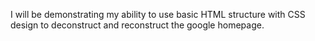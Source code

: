 I will be demonstrating my ability to use basic HTML structure with CSS design to deconstruct and reconstruct the google homepage.
